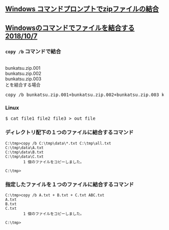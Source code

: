 ## [Windows コマンドプロンプトでzipファイルの結合](https://qiita.com/ichigobambi/items/55574fc9341552cc7a1a)<br/>
## [Windowsのコマンドでファイルを結合する 2018/10/7](https://qiita.com/5zm/items/6688ded69d2ddc4bec10)

### `copy /b` コマンドで結合<br/>
<br/>
bunkatsu.zip.001<br/>
bunkatsu.zip.002<br/>
bunkatsu.zip.003<br/>
とを結合する場合<br/>
<pre>
copy /b bunkatsu.zip.001+bunkatsu.zip.002+bunkatsu.zip.003 ketsugou.zip
</pre>



### Linux<br/>
<pre>
$ cat file1 file2 file3 > out_file
</pre>

### ディレクトリ配下の１つのファイルに結合するコマンド
```
C:\tmp>copy /b C:\tmp\data\*.txt C:\tmp\all.txt
C:\tmp\data\A.txt
C:\tmp\data\B.txt
C:\tmp\data\C.txt
        1 個のファイルをコピーしました。

C:\tmp>
```

### 指定したファイルを１つのファイルに結合するコマンド
```
C:\tmp>copy /b A.txt + B.txt + C.txt ABC.txt
A.txt
B.txt
C.txt
        1 個のファイルをコピーしました。

C:\tmp>
```
